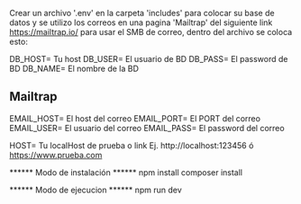 Crear un archivo '.env' en la carpeta 'includes' para colocar su base de datos y
se utilizo los correos en una pagina 'Mailtrap' del siguiente link https://mailtrap.io/ 
para usar el SMB de correo, dentro del archivo se coloca esto:

DB_HOST= Tu host
DB_USER= El usuario de BD
DB_PASS= El password de BD
DB_NAME= El nombre de la BD

## Mailtrap
EMAIL_HOST= El host del correo
EMAIL_PORT= El PORT del correo
EMAIL_USER= El usuario del correo
EMAIL_PASS= El password del correo

HOST= Tu localHost de prueba o link  Ej. http://localhost:123456 ó https://www.prueba.com

****** Modo de instalación ******
npm install
composer install

****** Modo de ejecucion ******
npm run dev
